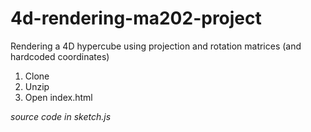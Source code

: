 # 4d-rendering-ma202-project
Rendering a 4D hypercube using projection and rotation matrices (and hardcoded coordinates)

1. Clone
2. Unzip
3. Open index.html

*source code in sketch.js*

